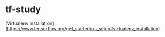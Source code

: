 # tf-study

[Virtualenv installation] (https://www.tensorflow.org/get_started/os_setup#virtualenv_installation)
